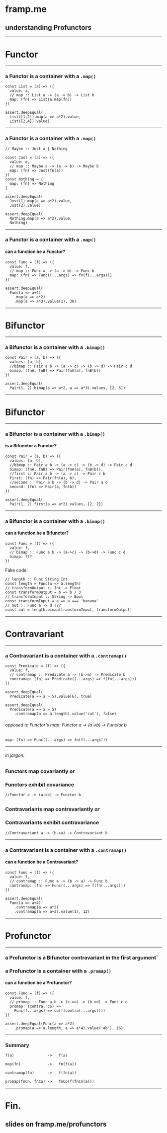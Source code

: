 # framp.me

## understanding Profunctors

---

# Functor

---

### a Functor is a container with a `.map()`

```
const List = (a) => ({
  value: a,
  // map :: List a -> (a -> b) -> List b
  map: (fn) => List(a.map(fn))
})

assert.deepEqual(
  List([1,2]).map(a => a*2).value,
  List([2,4]).value)
```

---

### a Functor is a container with a `.map()`

```
// Maybe :: Just a | Nothing 

const Just = (a) => ({
  value: a,
  // map :: Maybe a -> (a -> b) -> Maybe b
  map: (fn) => Just(fn(a))
})
const Nothing = {
  map: (fn) => Nothing
}

assert.deepEqual(
  Just(1).map(a => a*2).value,
  Just(2).value)
  
assert.deepEqual(
  Nothing.map(a => a*2).value,
  Nothing)
```

---


### a Functor is a container with a `.map()`
#### can a function be a Functor?

```
const Func = (f) => ({
  value: f,
  // map :: Func a -> (a -> b) -> Func b
  map: (fn) => Func((...args) => fn(f(...args)))
})

assert.deepEqual(
  Func(a => a+4)
    .map(a => a*2)
    .map(a => a*3).value(1), 30)
```

---

# Bifunctor

---

### a Bifunctor is a container with a `.bimap()`

```
const Pair = (a, b) => ({
  values: [a, b],
  //bimap :: Pair a b -> (a -> c) -> (b -> d) -> Pair c d
  bimap: (fnA, fnB) => Pair(fnA(a), fnB(b))
})

assert.deepEqual(
  Pair(1, 2).bimap(a => a*2, a => a*3).values, [2, 6])
```

---

# Bifunctor

---

### a Bifunctor is a container with a `.bimap()`
#### is a Bifunctor a Functor?

```
const Pair = (a, b) => ({
  values: [a, b],
  //bimap :: Pair a b -> (a -> c) -> (b -> d) -> Pair c d
  bimap: (fnA, fnB) => Pair(fnA(a), fnB(b)),
  //first :: Pair a b -> (a -> c) -> Pair c b
  first: (fn) => Pair(fn(a), b),
  //second :: Pair a b -> (b -> d) -> Pair a d
  second: (fn) => Pair(a, fn(b))
})

assert.deepEqual(
  Pair(1, 2).first(a => a*2).values, [2, 2])
```

---


### a Bifunctor is a container with a `.bimap()`
#### can a function be a Bifunctor?

```
const Func = (f) => ({
  value: f,
  // bimap :: Func a b -> (a->c) -> (b->d) -> Func c d
  bimap: ???
})
```

Fake code:
```
// length :: Func String Int
const length = Func(a => a.length)
// transformOutput :: Int -> Float
const transformOutput = b => b / 3
// transformInput :: String -> Bool
const transformInput = a => a === 'banana'
// out :: Func a -> d ???
const out = length.bimap(transformInput, transformOutput)
```

---

# Contravariant

---

### a Contravariant is a container with a `.contramap()`
```
const Predicate = (f) => ({
  value: f,
  // contramap :: Predicate a -> (b->a) -> Predicate b
  contramap: (fn) => Predicate((...args) => f(fn(...args)))
})

assert.deepEqual(
  Predicate(a => a > 5).value(6), true)

assert.deepEqual(
  Predicate(a => a > 5)
    .contramap(a => a.length).value('cat'), false)
```
###### opposed to Functor's map: Functor a -> (a->b) -> Functor b
```
map: (fn) => Func((...args) => fn(f(...args)))
```

---

###### in jargon:

### Functors map covariantly *or*
### Functors exhibit covariance

```
//Functor a -> (a->b) -> Functor b
```

##

### Contravariants map contravariantly *or*
### Contravariants exhibit contravariance

```
//Contravariant a -> (b->a) -> Contravariant b
```

---


### a Contravariant is a container with a `.contramap()`
#### can a function be a Contravariant?

```
const Func = (f) => ({
  value: f,
  // contramap :: Func a -> (b -> a) -> Func b
  contramap: (fn) => Func((...args) => f(fn(...args)))
})

assert.deepEqual(
  Func(a => a+4)
    .contramap(a => a*2)
    .contramap(a => a+3).value(1), 12)
```

---


# Profunctor

---

### a Profunctor is a Bifunctor contravariant in the first argument`
### a Profunctor is a container with a `.promap()`
#### can a function be a Profunctor?

```
const Func = (f) => ({
  value: f,
  // promap :: Func a b -> (c->a) -> (b->d) -> Func c d
  promap: (contra, co) => 
    Func((...args) => co(f(contra(...args))))
})

assert.deepEqual(Func(a => a*2)
	.promap(a => a.length, a => a*4).value('ab'), 16)
```


---

### Summary 

```
f(a)               ->   f(a)

map(fn)            ->   fn(f(a))

contramap(fn)      ->   f(fn(a))

promap(fnCn, fnCo) ->   fnCo(f(fnCn(a)))
```
---

# Fin.

## slides on framp.me/profunctors